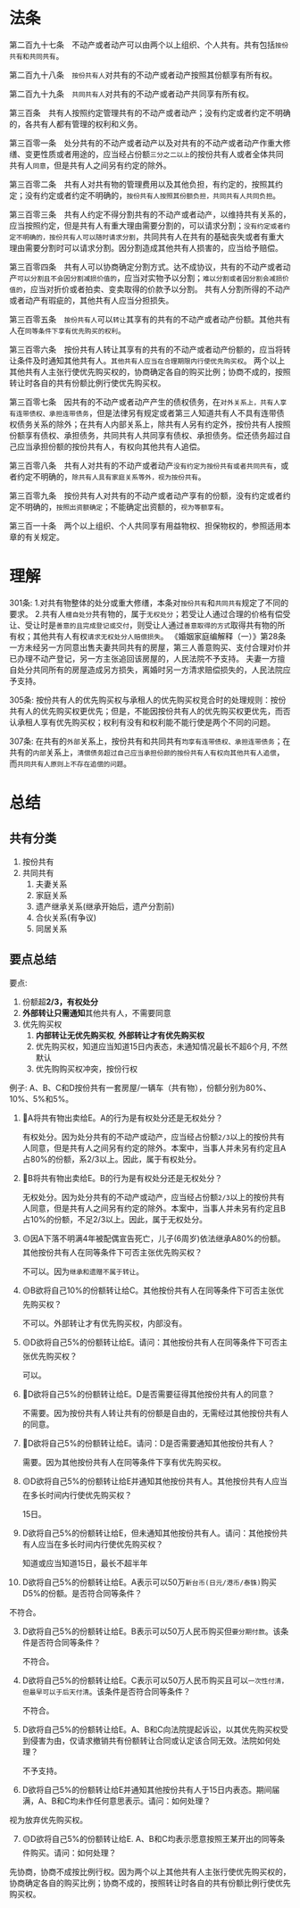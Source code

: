 # 法条
第二百九十七条　不动产或者动产可以由两个以上组织、个人共有。共有包括`按份共有和共同共有`。

第二百九十八条　`按份共有人`对共有的不动产或者动产按照其份额享有所有权。

第二百九十九条　`共同共有人`对共有的不动产或者动产共同享有所有权。

第三百条　共有人按照约定管理共有的不动产或者动产；没有约定或者约定不明确的，各共有人都有管理的权利和义务。

第三百零一条　处分共有的不动产或者动产以及对共有的不动产或者动产作重大修缮、变更性质或者用途的，应当经占份额`三分之二以上`的按份共有人或者全体共同共有人`同意`，但是共有人之间另有约定的除外。

第三百零二条　共有人对共有物的管理费用以及其他负担，有约定的，按照其约定；没有约定或者约定不明确的，`按份共有人按照其份额负担，共同共有人共同负担`。

第三百零三条　共有人约定不得分割共有的不动产或者动产，以维持共有关系的，应当按照约定，但是共有人有重大理由需要分割的，可以请求分割；`没有约定或者约定不明确的，按份共有人可以随时请求分割`，共同共有人在共有的基础丧失或者有重大理由需要分割时可以请求分割。因分割造成其他共有人损害的，应当给予赔偿。

第三百零四条　共有人可以协商确定分割方式。达不成协议，共有的不动产或者动产`可以分割且不会因分割减损价值的`，应当对实物予以分割；`难以分割或者因分割会减损价值的`，应当对折价或者拍卖、变卖取得的价款予以分割。
共有人分割所得的不动产或者动产有瑕疵的，其他共有人应当分担损失。

第三百零五条　`按份共有人`可以`转让`其享有的共有的不动产或者动产份额。其他共有人在`同等条件下享有优先购买的权利`。

第三百零六条　按份共有人转让其享有的共有的不动产或者动产份额的，应当将转让条件及时通知其他共有人。`其他共有人应当在合理期限内行使优先购买权`。
两个以上其他共有人主张行使优先购买权的，协商确定各自的购买比例；协商不成的，按照转让时各自的共有份额比例行使优先购买权。

第三百零七条　因共有的不动产或者动产产生的债权债务，在`对外关系上，共有人享有连带债权、承担连带债务`，但是法律另有规定或者第三人知道共有人不具有连带债权债务关系的除外；在共有人内部关系上，除共有人另有约定外，按份共有人按照份额享有债权、承担债务，共同共有人共同享有债权、承担债务。偿还债务超过自己应当承担份额的按份共有人，有权向其他共有人追偿。

第三百零八条　共有人对共有的不动产或者动产`没有约定为按份共有或者共同共有`，或者约定不明确的，`除共有人具有家庭关系等外，视为按份共有`。

第三百零九条　按份共有人对共有的不动产或者动产享有的份额，没有约定或者约定不明确的，`按照出资额确定`；不能确定出资额的，`视为等额享有`。

第三百一十条　两个以上组织、个人共同享有用益物权、担保物权的，参照适用本章的有关规定。


# 理解
301条: 
1.对共有物整体的处分或重大修缮，本条对`按份共有`和`共同共有`规定了不同的要求。
2.共有人`檀自处分`共有物的，属于`无权处分`；若受让人通过合理的价格有偿受让、受让时是`善意的且完成登记或交付`，则受让人通过`善意取得的方式`取得共有物的所有权；其他共有人有权`请求无权处分人赔偿损失`。
《婚姻家庭编解释（一）》第28条一方未经另一方同意出售夫妻共同共有的房屋，第三人善意购买、支付合理对价并已办理不动产登记，另一方主张追回该房屋的，人民法院不予支持。
夫妻一方擅自处分共同所有的房屋造成另方损失，离婚时另一方清求赔偿损失的，人民法院应予支持。

305条:
按份共有人的优先购买权与承租人的优先购买权竞合时的处理规则：按份共有人的优先购买权更优先；但是，不能因按份共有人的优先购买权更优先，而否认承租人享有优先购买权；权利有没有和权利能不能行使是两个不同的问题。

307条:
在共有的`外部`关系上，按份共有和共同共有`均享有连带债权、承担连带债务`；在共有的`内部`关系上，`清偿债务超过自己应当承担份颜的按份共有人有权向其他共有人追偿`，而`共同共有人原则上不存在追偿的问题`。



# 总结
## 共有分类
1. 按份共有
2. 共同共有
    1. 夫妻关系
    2. 家庭关系
    3. 遗产继承关系(继承开始后，遗产分割前)
    4. 合伙关系(有争议)
    5. 同居关系



## 要点总结

要点:
1. 份额超**2/3，有权处分**
2. **外部转让只需通知**其他共有人，不需要同意
3. 优先购买权
   1. **内部转让无优先购买权**, **外部转让才有优先购买权**
   2. 优先购买权，知道应当知道15日内表态，未通知情况最长不超6个月, 不然默认
   3. 优先购购买权冲突，按份行权

例子:
A、B、C和D按份共有一套房屋/一辆车（共有物），份额分别为80%、10%、5%和5%。

1. 🔴A将共有物出卖给E。A的行为是有权处分还是无权处分？

   有权处分。因为处分共有的不动产或动产，应当经占份额`2/3`以上的按份共有人同意，但是共有人之间另有约定的除外。本案中，当事人并未另有约定且A占80%的份额，系2/3以上。因此，属于有权处分。

2. 🔴B将共有物出卖给E。B的行为是有权处分还是无权处分？

   无权处分。因为处分共有的不动产或动产，应当经占份额`2/3`以上的按份共有人同意，但是共有人之间另有约定的除外。本案中，当事人并未另有约定且B占10%的份额，不足2/3以上。因此，属于无权处分。

3. 🟡因A下落不明满4年被配偶宣告死亡，儿子(6周岁)依法继承A80%的份额。其他按份共有人在同等条件下可否主张优先购买权？
   
   不可以。因为`继承和遗赠不属于转让`。

4. 🟡B欲将自己10%的份额转让给C。其他按份共有人在同等条件下可否主张优先购买权？

   不可以。外部转让才有优先购买权，内部没有。

5. 🟡D欲将自己5%的份额转让给E。请问：其他按份共有人在同等条件下可否主张优先购买权？

   可以。

6. 🔴D欲将自己5%的份额转让给E。D是否需要征得其他按份共有人的同意？

   不需要。因为按份共有人转让共有的份额是自由的，无需经过其他按份共有人的同意。

7. 🔴D欲将自己5%的份额转让给E。请问：D是否需要通知其他按份共有人？

   需要。因为其他按份共有人在同等条件下享有优先购买权。


1. 🟡D欲将自己5%的份额转让给E并通知其他按份共有人。其他按份共有人应当在多长时间内行使优先购买权？

   15日。

1. D欲将自己5%的份额转让给E，但未通知其他按份共有人。请问：其他按份共有人应当在多长时间内行使优先购买权？
   
   知道或应当知道15日，最长不超半年

2.  D欲将自己5%的份额转让给E。A表示可以50万`新台币(日元/港币/泰铢)`购买D5%的份额。是否符合同等条件？
   
   不符合。

3. D欲将自己5%的份额转让给E。B表示可以50万人民币购买但`要分期付款`。该条件是否符合同等条件？

   不符合。

4. D欲将自己5%的份额转让给E。C表示可以50万人民币购买且可以`一次性付清，但最早可以于后天付清`。该条件是否符合同等条件？
   
   不符合。

5. D欲将自己5%的份额转让给E。A、B和C向法院提起诉讼，以其优先购买权受到侵害为由，仅请求撤销共有份额转让合同或认定该合同无效。法院如何处理？

   不予支持。

6.  D欲将自己5%的份额转让给E并通知其他按份共有人于15日内表态。期间届满，A、B和C均未作任何意思表示。请问：如何处理？

   视为放弃优先购买权。

7.  🟡D欲将自己5%的份额转让给E. A、B和C均表示愿意按照王某开出的同等条件购买。请问：如何处理？

   先协商，协商不成按比例行权。因为两个以上其他共有人主张行使优先购买权的，协商确定各自的购买比例；协商不成的，按照转让时各自的共有份额比例行使优先购买权。